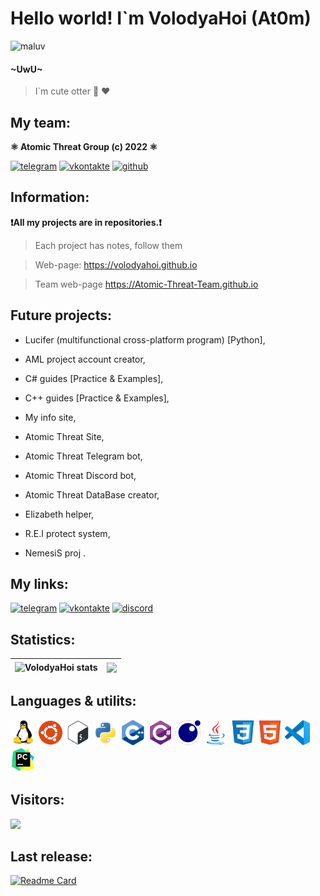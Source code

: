 <h1> Hello world! I`m VolodyaHoi (At0m) </h1>

<img src="https://github.com/VolodyaHoi/VolodyaHoi/blob/master/me.jpg" alt="maluv" width="800" height="300"/>

<h4>~UwU~</h4> 

> I`m cute otter 🦦 ❤️

## My team:
    
**:atom_symbol: Atomic Threat Group (c) 2022 :atom_symbol:**

[![telegram](https://img.shields.io/static/v1?label=&message=telegram&color=191919&style=for-the-badge&logo=telegram)](https://t.me/atomicthreatgroup)
[![vkontakte](https://img.shields.io/static/v1?label=&message=VK&color=191919&style=for-the-badge&logo=vk)](https://vk.com/atomicthreatgroup)
[![github](https://img.shields.io/static/v1?label=&message=github&color=191919&style=for-the-badge&logo=github)](https://github.com/Atomic-Threat-Team)

## Information:

**❗All my projects are in repositories.❗**
> Each project has notes, follow them

> Web-page: https://volodyahoi.github.io

> Team web-page https://Atomic-Threat-Team.github.io

## Future projects:

- Lucifer (multifunctional cross-platform program) [Python],
      
- AML project account creator,
    
- C# guides [Practice & Examples],

- C++ guides [Practice & Examples],

- My info site,

- Atomic Threat Site,

- Atomic Threat Telegram bot,

- Atomic Threat Discord bot,

- Atomic Threat DataBase creator,

- Elizabeth helper,

- R.E.I protect system,

- NemesiS proj .

## My links:

[![telegram](https://img.shields.io/static/v1?label=&message=telegram&color=191919&style=for-the-badge&logo=telegram)](https://t.me/atomthreatsup)
[![vkontakte](https://img.shields.io/static/v1?label=&message=VK&color=191919&style=for-the-badge&logo=vk)](https://vk.com/id631406971)
[![discord](https://img.shields.io/static/v1?label=&message=discord&color=191919&style=for-the-badge&logo=discord)](https://discordapp.com/users/553976002783608863/)

## Statistics: 

| <img align="center" src="https://github-readme-stats.vercel.app/api/top-langs?username=VolodyaHoi&show_icons=true&theme=vue&hide_border=true&locale=en&layout=compact&hide_border=true" alt="VolodyaHoi stats" /> | <img align="center" src="https://github-readme-stats.vercel.app/api?username=VolodyaHoi&show_icons=true&include_all_commits=true&theme=vue&cache_seconds=3200"/> |
| ------------- | ------------- |

## Languages & utilits:

<a> <img src="https://raw.githubusercontent.com/devicons/devicon/master/icons/linux/linux-original.svg" alt="linux" width="40" height="40"/> </a>
<img src="https://raw.githubusercontent.com/devicons/devicon/master/icons/ubuntu/ubuntu-plain.svg" alt="ubuntu" width="40" height="40"/>
<img src="https://raw.githubusercontent.com/devicons/devicon/master/icons/bash/bash-original.svg" alt="bash" width="40" height="40"/>
<img src="https://raw.githubusercontent.com/devicons/devicon/master/icons/python/python-original.svg" alt="python" width="40" height="40"/>
<img src="https://raw.githubusercontent.com/devicons/devicon/master/icons/cplusplus/cplusplus-original.svg" alt="cplusplus" width="40" height="40"/>
<img src="https://raw.githubusercontent.com/devicons/devicon/master/icons/csharp/csharp-original.svg" alt="csharp" width="40" height="40"/>
<img src="https://raw.githubusercontent.com/devicons/devicon/master/icons/lua/lua-original.svg" alt="lua" width="40" height="40"/>
<img src="https://raw.githubusercontent.com/devicons/devicon/master/icons/java/java-original.svg" alt="java" width="40" height="40"/>
<img src="https://raw.githubusercontent.com/devicons/devicon/master/icons/css3/css3-original.svg" alt="css3" width="40" height="40"/>
<img src="https://raw.githubusercontent.com/devicons/devicon/master/icons/html5/html5-original.svg" alt="html5" width="40" height="40"/>
<img src="https://raw.githubusercontent.com/devicons/devicon/master/icons/vscode/vscode-original.svg" alt="vscode" width="40" height="40"/>
<img src="https://raw.githubusercontent.com/devicons/devicon/master/icons/pycharm/pycharm-original.svg" alt="pycharm" width="40" height="40"/>

## Visitors:
<img src="https://profile-counter.glitch.me/VolodyaHoi/count.svg" />

## Last release:
[![Readme Card](https://github-readme-stats.vercel.app/api/pin/?username=VolodyaHoi&repo=Dev1lz-kiss-termux&theme=vue)](https://github.com/VolodyaHoi/Dev1lz-kiss-termux)
